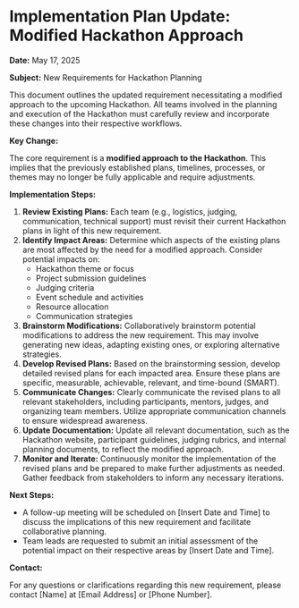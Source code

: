 # Implementation Plan Update: Modified Hackathon Approach

**Date:** May 17, 2025

**Subject:** New Requirements for Hackathon Planning

This document outlines the updated requirement necessitating a modified approach to the upcoming Hackathon. All teams involved in the planning and execution of the Hackathon must carefully review and incorporate these changes into their respective workflows.

**Key Change:**

The core requirement is a **modified approach to the Hackathon**. This implies that the previously established plans, timelines, processes, or themes may no longer be fully applicable and require adjustments.

**Implementation Steps:**

1.  **Review Existing Plans:** Each team (e.g., logistics, judging, communication, technical support) must revisit their current Hackathon plans in light of this new requirement.
2.  **Identify Impact Areas:** Determine which aspects of the existing plans are most affected by the need for a modified approach. Consider potential impacts on:
    * Hackathon theme or focus
    * Project submission guidelines
    * Judging criteria
    * Event schedule and activities
    * Resource allocation
    * Communication strategies
3.  **Brainstorm Modifications:** Collaboratively brainstorm potential modifications to address the new requirement. This may involve generating new ideas, adapting existing ones, or exploring alternative strategies.
4.  **Develop Revised Plans:** Based on the brainstorming session, develop detailed revised plans for each impacted area. Ensure these plans are specific, measurable, achievable, relevant, and time-bound (SMART).
5.  **Communicate Changes:** Clearly communicate the revised plans to all relevant stakeholders, including participants, mentors, judges, and organizing team members. Utilize appropriate communication channels to ensure widespread awareness.
6.  **Update Documentation:** Update all relevant documentation, such as the Hackathon website, participant guidelines, judging rubrics, and internal planning documents, to reflect the modified approach.
7.  **Monitor and Iterate:** Continuously monitor the implementation of the revised plans and be prepared to make further adjustments as needed. Gather feedback from stakeholders to inform any necessary iterations.

**Next Steps:**

* A follow-up meeting will be scheduled on \[Insert Date and Time] to discuss the implications of this new requirement and facilitate collaborative planning.
* Team leads are requested to submit an initial assessment of the potential impact on their respective areas by \[Insert Date and Time].

**Contact:**

For any questions or clarifications regarding this new requirement, please contact \[Name] at \[Email Address] or \[Phone Number].
